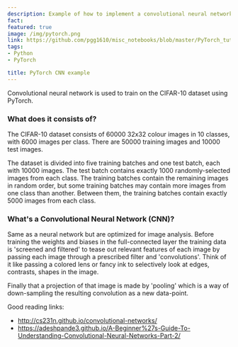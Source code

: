 ```yaml
---
description: Example of how to implement a convolutional neural network in PyTorch
fact: 
featured: true
image: /img/pytorch.png
link: https://github.com/pgg1610/misc_notebooks/blob/master/PyTorch_tutorial/cnn_pytorch_tutorial.ipynb
tags:
- Python
- PyTorch

title: PyTorch CNN example
---
```

Convolutional neural network is used to train on the CIFAR-10 dataset using PyTorch. 

### What does it consists of?
The CIFAR-10 dataset consists of 60000 32x32 colour images in 10 classes, with 6000 images per class. There are 50000 training images and 10000 test images.

The dataset is divided into five training batches and one test batch, each with 10000 images. The test batch contains exactly 1000 randomly-selected images from each class. The training batches contain the remaining images in random order, but some training batches may contain more images from one class than another. Between them, the training batches contain exactly 5000 images from each class.

### What's a Convolutional Neural Network (CNN)?

Same as a neural network but are optimized for image analysis. Before training the weights and biases in the full-connected layer the training data is 'screened and filtered' to tease out relevant features of each image by passing each image through a prescribed filter and 'convolutions'. Think of it like passing a colored lens or fancy ink to selectively look at edges, contrasts, shapes in the image.

Finally that a projection of that image is made by 'pooling' which is a way of down-sampling the resulting convolution as a new data-point.

Good reading links:
* http://cs231n.github.io/convolutional-networks/
* https://adeshpande3.github.io/A-Beginner%27s-Guide-To-Understanding-Convolutional-Neural-Networks-Part-2/